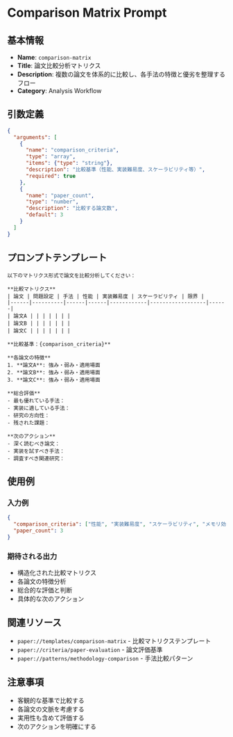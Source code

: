 # Comparison Matrix Prompt

## 基本情報

- **Name**: `comparison-matrix`
- **Title**: 論文比較分析マトリクス
- **Description**: 複数の論文を体系的に比較し、各手法の特徴と優劣を整理するフロー
- **Category**: Analysis Workflow

## 引数定義

```json
{
  "arguments": [
    {
      "name": "comparison_criteria",
      "type": "array",
      "items": {"type": "string"},
      "description": "比較基準（性能、実装難易度、スケーラビリティ等）",
      "required": true
    },
    {
      "name": "paper_count",
      "type": "number",
      "description": "比較する論文数",
      "default": 3
    }
  ]
}
```

## プロンプトテンプレート

```
以下のマトリクス形式で論文を比較分析してください：

**比較マトリクス**
| 論文 | 問題設定 | 手法 | 性能 | 実装難易度 | スケーラビリティ | 限界 |
|------|----------|------|------|------------|------------------|------|
| 論文A | | | | | | |
| 論文B | | | | | | |
| 論文C | | | | | | |

**比較基準：{comparison_criteria}**

**各論文の特徴**
1. **論文A**: 強み・弱み・適用場面
2. **論文B**: 強み・弱み・適用場面
3. **論文C**: 強み・弱み・適用場面

**総合評価**
- 最も優れている手法：
- 実装に適している手法：
- 研究の方向性：
- 残された課題：

**次のアクション**
- 深く読むべき論文：
- 実装を試すべき手法：
- 調査すべき関連研究：
```

## 使用例

### 入力例
```json
{
  "comparison_criteria": ["性能", "実装難易度", "スケーラビリティ", "メモリ効率"],
  "paper_count": 3
}
```

### 期待される出力
- 構造化された比較マトリクス
- 各論文の特徴分析
- 総合的な評価と判断
- 具体的な次のアクション

## 関連リソース

- `paper://templates/comparison-matrix` - 比較マトリクステンプレート
- `paper://criteria/paper-evaluation` - 論文評価基準
- `paper://patterns/methodology-comparison` - 手法比較パターン

## 注意事項

- 客観的な基準で比較する
- 各論文の文脈を考慮する
- 実用性も含めて評価する
- 次のアクションを明確にする
